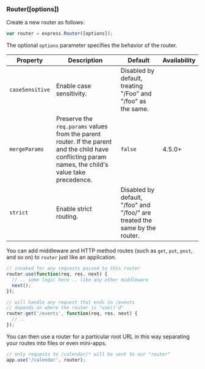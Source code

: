 <h3 id='router'>Router([options])</h3>

Create a new router as follows:

~~~js
var router = express.Router([options]);
~~~

The optional `options` parameter specifies the behavior of the router.

| Property        | Description                                     | Default     | Availability  |
|-----------------|-------------------------------------------------|-------------|---------------|
| `caseSensitive` | Enable case sensitivity. | Disabled by default, treating "/Foo" and "/foo" as the same.|  |
| `mergeParams`   | Preserve the `req.params` values from the parent router. If the parent and the child have conflicting param names, the child's value take precedence.| `false` | 4.5.0+ |
| `strict`        | Enable strict routing. | Disabled by default, "/foo" and "/foo/" are treated the same by the router.| &nbsp; |

You can add middleware and HTTP method routes (such as `get`, `put`, `post`, and
so on) to `router` just like an application.

~~~js
// invoked for any requests passed to this router
router.use(function(req, res, next) {
  // .. some logic here .. like any other middleware
  next();
});

// will handle any request that ends in /events
// depends on where the router is "use()'d"
router.get('/events', function(req, res, next) {
  // ..
});
~~~

You can then use a router for a particular root URL in this way separating your routes into files or even mini-apps.

~~~js
// only requests to /calendar/* will be sent to our "router"
app.use('/calendar', router);
~~~
